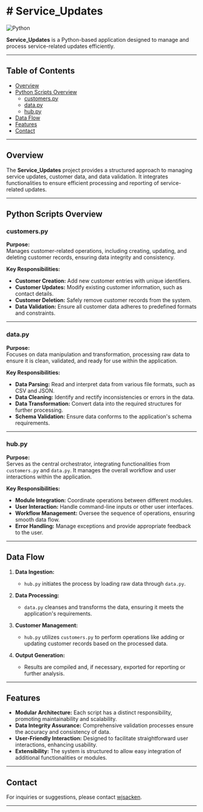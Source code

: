 # # Service_Updates

![Python](https://img.shields.io/badge/Python-3.8%2B-blue.svg)

**Service_Updates** is a Python-based application designed to manage and process service-related updates efficiently.

---

## Table of Contents

- [Overview](#overview)
- [Python Scripts Overview](#python-scripts-overview)
  - [customers.py](#customerspy)
  - [data.py](#datapy)
  - [hub.py](#hubpy)
- [Data Flow](#data-flow)
- [Features](#features)
- [Contact](#contact)

---

## Overview

The **Service_Updates** project provides a structured approach to managing service updates, customer data, and data validation. It integrates functionalities to ensure efficient processing and reporting of service-related updates.

---

## Python Scripts Overview

### customers.py

**Purpose:**  
Manages customer-related operations, including creating, updating, and deleting customer records, ensuring data integrity and consistency.

**Key Responsibilities:**

- **Customer Creation:** Add new customer entries with unique identifiers.
- **Customer Updates:** Modify existing customer information, such as contact details.
- **Customer Deletion:** Safely remove customer records from the system.
- **Data Validation:** Ensure all customer data adheres to predefined formats and constraints.

---

### data.py

**Purpose:**  
Focuses on data manipulation and transformation, processing raw data to ensure it is clean, validated, and ready for use within the application.

**Key Responsibilities:**

- **Data Parsing:** Read and interpret data from various file formats, such as CSV and JSON.
- **Data Cleaning:** Identify and rectify inconsistencies or errors in the data.
- **Data Transformation:** Convert data into the required structures for further processing.
- **Schema Validation:** Ensure data conforms to the application's schema requirements.

---

### hub.py

**Purpose:**  
Serves as the central orchestrator, integrating functionalities from `customers.py` and `data.py`. It manages the overall workflow and user interactions within the application.

**Key Responsibilities:**

- **Module Integration:** Coordinate operations between different modules.
- **User Interaction:** Handle command-line inputs or other user interfaces.
- **Workflow Management:** Oversee the sequence of operations, ensuring smooth data flow.
- **Error Handling:** Manage exceptions and provide appropriate feedback to the user.

---

## Data Flow

1. **Data Ingestion:**  
   - `hub.py` initiates the process by loading raw data through `data.py`.

2. **Data Processing:**  
   - `data.py` cleanses and transforms the data, ensuring it meets the application's requirements.

3. **Customer Management:**  
   - `hub.py` utilizes `customers.py` to perform operations like adding or updating customer records based on the processed data.

4. **Output Generation:**  
   - Results are compiled and, if necessary, exported for reporting or further analysis.

---

## Features

- **Modular Architecture:** Each script has a distinct responsibility, promoting maintainability and scalability.
- **Data Integrity Assurance:** Comprehensive validation processes ensure the accuracy and consistency of data.
- **User-Friendly Interaction:** Designed to facilitate straightforward user interactions, enhancing usability.
- **Extensibility:** The system is structured to allow easy integration of additional functionalities or modules.

---

## Contact

For inquiries or suggestions, please contact [wjsacken](https://github.com/wjsacken).

---


